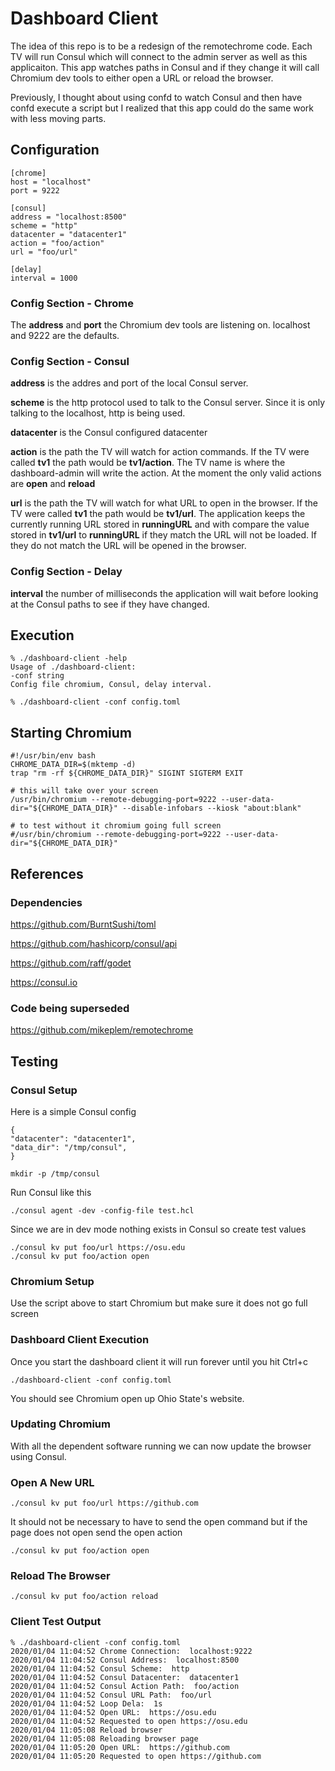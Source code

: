 # Dashboard Client

The idea of this repo is to be a redesign of the remotechrome code. Each TV will run Consul which will connect to the admin server as well as this applicaiton. This app watches paths in Consul and if they change it will call Chromium dev tools to either open a URL or reload the browser.

Previously, I thought about using confd to watch Consul and then have confd execute a script but I realized that this app could do the same work with less moving parts.

## Configuration

```shell
[chrome]
host = "localhost"
port = 9222

[consul]
address = "localhost:8500"
scheme = "http"
datacenter = "datacenter1"
action = "foo/action"
url = "foo/url"

[delay]
interval = 1000
```

### Config Section - Chrome

The **address** and **port** the Chromium dev tools are listening on. localhost and 9222 are the defaults.

### Config Section - Consul

**address** is the addres and port of the local Consul server.

**scheme** is the http protocol used to talk to the Consul server. Since it is only talking to the localhost, http is being used.

**datacenter** is the Consul configured datacenter

**action** is the path the TV will watch for action commands. If the TV were called **tv1** the path would be **tv1/action**. The TV name is where the dashboard-admin will write the action. At the moment the only valid actions are **open** and **reload**

**url** is the path the TV will watch for what URL to open in the browser. If the TV were called **tv1** the path would be **tv1/url**. The application keeps the currently running URL stored in **runningURL** and with compare the value stored in **tv1/url** to **runningURL** if they match the URL will not be loaded. If they do not match the URL will be opened in the browser.

### Config Section - Delay

**interval** the number of milliseconds the application will wait before looking at the Consul paths to see if they have changed.

## Execution

```shell
% ./dashboard-client -help
Usage of ./dashboard-client:
-conf string
Config file chromium, Consul, delay interval.

% ./dashboard-client -conf config.toml
```

## Starting Chromium

```shell
#!/usr/bin/env bash
CHROME_DATA_DIR=$(mktemp -d)
trap "rm -rf ${CHROME_DATA_DIR}" SIGINT SIGTERM EXIT

# this will take over your screen
/usr/bin/chromium --remote-debugging-port=9222 --user-data-dir="${CHROME_DATA_DIR}" --disable-infobars --kiosk "about:blank"

# to test without it chromium going full screen
#/usr/bin/chromium --remote-debugging-port=9222 --user-data-dir="${CHROME_DATA_DIR}"
```

## References

### Dependencies

<https://github.com/BurntSushi/toml>

<https://github.com/hashicorp/consul/api>

<https://github.com/raff/godet>

<https://consul.io>

### Code being superseded

<https://github.com/mikeplem/remotechrome>

## Testing

### Consul Setup

Here is a simple Consul config

```shell
{
"datacenter": "datacenter1",
"data_dir": "/tmp/consul",
}
```

```shell
mkdir -p /tmp/consul
```

Run Consul like this

```shell
./consul agent -dev -config-file test.hcl
```

Since we are in dev mode nothing exists in Consul so create test values

```shell
./consul kv put foo/url https://osu.edu
./consul kv put foo/action open
```

### Chromium Setup

Use the script above to start Chromium but make sure it does not go full screen

### Dashboard Client Execution

Once you start the dashboard client it will run forever until you hit Ctrl+c

```shell
./dashboard-client -conf config.toml
```

You should see Chromium open up Ohio State's website.

### Updating Chromium

With all the dependent software running we can now update the browser using Consul.

### Open A New URL

```shell
./consul kv put foo/url https://github.com
```

It should not be necessary to have to send the open command but if the page does not open send the open action

```shell
./consul kv put foo/action open
```

### Reload The Browser

```shell
./consul kv put foo/action reload
```

### Client Test Output

```shell
% ./dashboard-client -conf config.toml
2020/01/04 11:04:52 Chrome Connection:  localhost:9222
2020/01/04 11:04:52 Consul Address:  localhost:8500
2020/01/04 11:04:52 Consul Scheme:  http
2020/01/04 11:04:52 Consul Datacenter:  datacenter1
2020/01/04 11:04:52 Consul Action Path:  foo/action
2020/01/04 11:04:52 Consul URL Path:  foo/url
2020/01/04 11:04:52 Loop Dela:  1s
2020/01/04 11:04:52 Open URL:  https://osu.edu
2020/01/04 11:04:52 Requested to open https://osu.edu
2020/01/04 11:05:08 Reload browser
2020/01/04 11:05:08 Reloading browser page
2020/01/04 11:05:20 Open URL:  https://github.com
2020/01/04 11:05:20 Requested to open https://github.com
```
